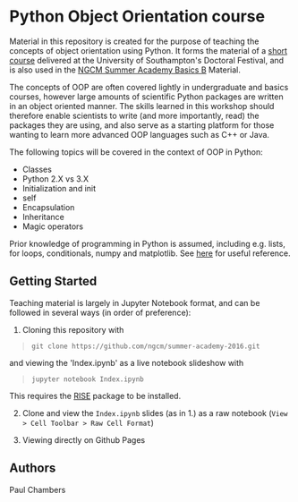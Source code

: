 Python Object Orientation course
================================

Material in this repository is created for the purpose of teaching the concepts of object orientation using Python. It forms the material of a [short course](https://cmg.soton.ac.uk/events/event-901/) delivered at the University of Southampton's Doctoral Festival, and is also used in the [NGCM Summer Academy Basics B](http://ngcm.soton.ac.uk/summer-academy/basics.html) Material. 

The concepts of OOP are often covered lightly in undergraduate and basics courses, however large amounts of scientific Python packages are written in an object oriented manner. The skills learned in this workshop should therefore enable scientists to write (and more importantly, read) the packages they are using, and also serve as a starting platform for those wanting to learn more advanced OOP languages such as C++ or Java.

The following topics will be covered in the context of OOP in Python:

* Classes
* Python 2.X vs 3.X
* Initialization and init
* self
* Encapsulation
* Inheritance
* Magic operators

Prior knowledge of programming in Python is assumed, including e.g. lists, for loops, conditionals, numpy and matplotlib. See [here](http://ngcm.github.io/summer-academy-2016-basics/basics_A/) for useful reference.

Getting Started
---------------
Teaching material is largely in Jupyter Notebook format, and can be followed in several ways (in order of preference):

1. Cloning this repository with 

  > `git clone https://github.com/ngcm/summer-academy-2016.git`

  and viewing the 'Index.ipynb' as a live notebook slideshow with

  > `jupyter notebook Index.ipynb`

  This requires the [RISE](https://github.com/damianavila/RISE) package to be installed.

2. Clone and view the `Index.ipynb` slides (as in 1.) as a raw notebook (`View > Cell Toolbar > Raw Cell Format`)

3. Viewing directly on Github Pages []()


Authors
-------
Paul Chambers

